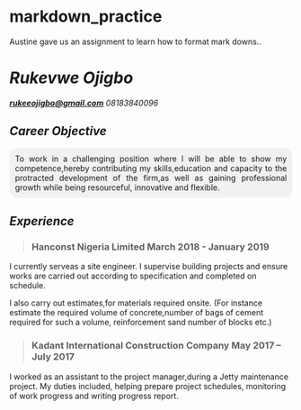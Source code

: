 # markdown_practice
Austine gave us an assignment to learn how to format mark downs..

# _Rukevwe Ojigbo_

<!-- email and adress details -->
 __*rukeeojigbo@gmail.com*__
   *08183840096* 

 <!-- Some Markdown text with <span style="background-color:blue; padding:5px; border-radius:3px;">some *blue* text</span>.  -->
 ## _Career Objective_

 <div style="background-color:#f1f1f1; text-align:justify; padding:10px; border-radius:15px;">
 To work in a challenging position where I will be able to show my competence,hereby contributing my skills,education and capacity to the protracted development of the firm,as well as gaining professional growth while being resourceful, innovative and flexible.
</div>

## _Experience_

> ### Hanconst Nigeria Limited  March 2018 - January 2019
 I currently serveas a site engineer. I supervise building projects and ensure works are carried out according to specification and completed on schedule.

 I also carry out estimates,for materials required onsite. (For instance estimate the required volume of concrete,number of bags of cement required for such a volume, reinforcement sand number of blocks etc.)

> ### Kadant International Construction Company May 2017 – July 2017
I worked as an assistant to the project manager,during a Jetty maintenance project.
My duties included, helping prepare project schedules, monitoring of work progress
and writing progress report.










